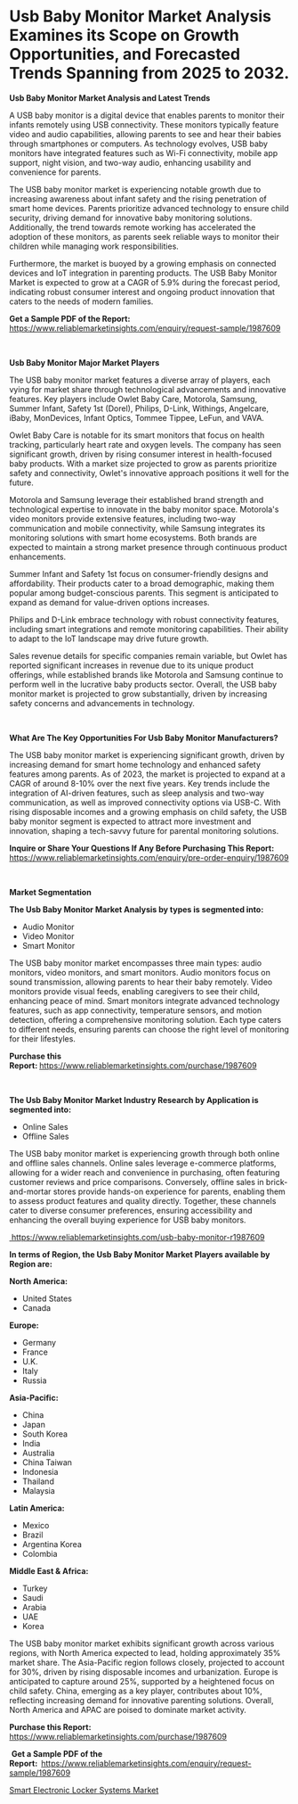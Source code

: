 <p><h1>Usb Baby Monitor Market Analysis Examines its Scope on Growth Opportunities, and Forecasted Trends Spanning from 2025 to 2032.</h1></p><p><strong>Usb Baby Monitor Market Analysis and Latest Trends</strong></p>
<p><p>A USB baby monitor is a digital device that enables parents to monitor their infants remotely using USB connectivity. These monitors typically feature video and audio capabilities, allowing parents to see and hear their babies through smartphones or computers. As technology evolves, USB baby monitors have integrated features such as Wi-Fi connectivity, mobile app support, night vision, and two-way audio, enhancing usability and convenience for parents.</p><p>The USB baby monitor market is experiencing notable growth due to increasing awareness about infant safety and the rising penetration of smart home devices. Parents prioritize advanced technology to ensure child security, driving demand for innovative baby monitoring solutions. Additionally, the trend towards remote working has accelerated the adoption of these monitors, as parents seek reliable ways to monitor their children while managing work responsibilities.</p><p>Furthermore, the market is buoyed by a growing emphasis on connected devices and IoT integration in parenting products. The USB Baby Monitor Market is expected to grow at a CAGR of 5.9% during the forecast period, indicating robust consumer interest and ongoing product innovation that caters to the needs of modern families.</p></p>
<p><strong>Get a Sample PDF of the Report:&nbsp;</strong> <a href="https://www.reliablemarketinsights.com/enquiry/request-sample/1987609?utm_campaign=2261&utm_medium=2&utm_source=Github&utm_content=ia&utm_term=10022025&utm_id=usb-baby-monitor">https://www.reliablemarketinsights.com/enquiry/request-sample/1987609</a></p>
<p>&nbsp;</p>
<p><strong>Usb Baby Monitor Major Market Players</strong></p>
<p><p>The USB baby monitor market features a diverse array of players, each vying for market share through technological advancements and innovative features. Key players include Owlet Baby Care, Motorola, Samsung, Summer Infant, Safety 1st (Dorel), Philips, D-Link, Withings, Angelcare, iBaby, MonDevices, Infant Optics, Tommee Tippee, LeFun, and VAVA.</p><p>Owlet Baby Care is notable for its smart monitors that focus on health tracking, particularly heart rate and oxygen levels. The company has seen significant growth, driven by rising consumer interest in health-focused baby products. With a market size projected to grow as parents prioritize safety and connectivity, Owlet's innovative approach positions it well for the future.</p><p>Motorola and Samsung leverage their established brand strength and technological expertise to innovate in the baby monitor space. Motorola's video monitors provide extensive features, including two-way communication and mobile connectivity, while Samsung integrates its monitoring solutions with smart home ecosystems. Both brands are expected to maintain a strong market presence through continuous product enhancements.</p><p>Summer Infant and Safety 1st focus on consumer-friendly designs and affordability. Their products cater to a broad demographic, making them popular among budget-conscious parents. This segment is anticipated to expand as demand for value-driven options increases.</p><p>Philips and D-Link embrace technology with robust connectivity features, including smart integrations and remote monitoring capabilities. Their ability to adapt to the IoT landscape may drive future growth.</p><p>Sales revenue details for specific companies remain variable, but Owlet has reported significant increases in revenue due to its unique product offerings, while established brands like Motorola and Samsung continue to perform well in the lucrative baby products sector. Overall, the USB baby monitor market is projected to grow substantially, driven by increasing safety concerns and advancements in technology.</p></p>
<p>&nbsp;</p>
<p><strong>What Are The Key Opportunities For Usb Baby Monitor Manufacturers?</strong></p>
<p><p>The USB baby monitor market is experiencing significant growth, driven by increasing demand for smart home technology and enhanced safety features among parents. As of 2023, the market is projected to expand at a CAGR of around 8-10% over the next five years. Key trends include the integration of AI-driven features, such as sleep analysis and two-way communication, as well as improved connectivity options via USB-C. With rising disposable incomes and a growing emphasis on child safety, the USB baby monitor segment is expected to attract more investment and innovation, shaping a tech-savvy future for parental monitoring solutions.</p></p>
<p><strong>Inquire or Share Your Questions If Any Before Purchasing This Report:</strong> <a href="https://www.reliablemarketinsights.com/enquiry/pre-order-enquiry/1987609?utm_campaign=2261&utm_medium=2&utm_source=Github&utm_content=ia&utm_term=10022025&utm_id=usb-baby-monitor">https://www.reliablemarketinsights.com/enquiry/pre-order-enquiry/1987609</a></p>
<p>&nbsp;</p>
<p><strong>Market Segmentation</strong></p>
<p><strong>The Usb Baby Monitor Market Analysis by types is segmented into:</strong></p>
<p><ul><li>Audio Monitor</li><li>Video Monitor</li><li>Smart Monitor</li></ul></p>
<p><p>The USB baby monitor market encompasses three main types: audio monitors, video monitors, and smart monitors. Audio monitors focus on sound transmission, allowing parents to hear their baby remotely. Video monitors provide visual feeds, enabling caregivers to see their child, enhancing peace of mind. Smart monitors integrate advanced technology features, such as app connectivity, temperature sensors, and motion detection, offering a comprehensive monitoring solution. Each type caters to different needs, ensuring parents can choose the right level of monitoring for their lifestyles.</p></p>
<p><strong>Purchase this Report:&nbsp;</strong><a href="https://www.reliablemarketinsights.com/purchase/1987609?utm_campaign=2261&utm_medium=2&utm_source=Github&utm_content=ia&utm_term=10022025&utm_id=usb-baby-monitor">https://www.reliablemarketinsights.com/purchase/1987609</a></p>
<p>&nbsp;</p>
<p><strong>The Usb Baby Monitor Market Industry Research by Application is segmented into:</strong></p>
<p><ul><li>Online Sales</li><li>Offline Sales</li></ul></p>
<p><p>The USB baby monitor market is experiencing growth through both online and offline sales channels. Online sales leverage e-commerce platforms, allowing for a wider reach and convenience in purchasing, often featuring customer reviews and price comparisons. Conversely, offline sales in brick-and-mortar stores provide hands-on experience for parents, enabling them to assess product features and quality directly. Together, these channels cater to diverse consumer preferences, ensuring accessibility and enhancing the overall buying experience for USB baby monitors.</p></p>
<p><a href="https://www.reliablemarketinsights.com/usb-baby-monitor-r1987609?utm_campaign=2261&utm_medium=2&utm_source=Github&utm_content=ia&utm_term=10022025&utm_id=usb-baby-monitor">&nbsp;https://www.reliablemarketinsights.com/usb-baby-monitor-r1987609</a></p>
<p><strong>In terms of Region, the Usb Baby Monitor Market Players available by Region are:</strong></p>
<p>
    <p> <strong> North America: </strong>
        <ul>
            <li>United States</li>
            <li>Canada</li>
        </ul>
        </p> 
    <p> <strong> Europe: </strong>
        <ul>
            <li>Germany</li>
            <li>France</li>
            <li>U.K.</li>
            <li>Italy</li>
            <li>Russia</li>
        </ul>
        </p> 
    <p> <strong> Asia-Pacific: </strong>
        <ul>
            <li>China</li>
            <li>Japan</li>
            <li>South Korea</li>
            <li>India</li>
            <li>Australia</li>
            <li>China Taiwan</li>
            <li>Indonesia</li>
            <li>Thailand</li>
            <li>Malaysia</li>
        </ul>
        </p> 
    <p> <strong> Latin America: </strong>
        <ul>
            <li>Mexico</li>
            <li>Brazil</li>
            <li>Argentina Korea</li>
            <li>Colombia</li>
        </ul>
        </p> 
    <p> <strong> Middle East & Africa: </strong>
        <ul>
            <li>Turkey</li>
            <li>Saudi</li>
            <li>Arabia</li>
            <li>UAE</li>
            <li>Korea</li>
        </ul>
    </p>
    </p>
<p><p>The USB baby monitor market exhibits significant growth across various regions, with North America expected to lead, holding approximately 35% market share. The Asia-Pacific region follows closely, projected to account for 30%, driven by rising disposable incomes and urbanization. Europe is anticipated to capture around 25%, supported by a heightened focus on child safety. China, emerging as a key player, contributes about 10%, reflecting increasing demand for innovative parenting solutions. Overall, North America and APAC are poised to dominate market activity.</p></p>
<p><strong>Purchase this Report: </strong><a href="https://www.reliablemarketinsights.com/purchase/1987609?utm_campaign=2261&utm_medium=2&utm_source=Github&utm_content=ia&utm_term=10022025&utm_id=usb-baby-monitor">https://www.reliablemarketinsights.com/purchase/1987609</a></p>
<p>&nbsp;<strong>Get a Sample PDF of the Report:&nbsp;&nbsp;</strong><a href="https://www.reliablemarketinsights.com/enquiry/request-sample/1987609?utm_campaign=2261&utm_medium=2&utm_source=Github&utm_content=ia&utm_term=10022025&utm_id=usb-baby-monitor">https://www.reliablemarketinsights.com/enquiry/request-sample/1987609</a></p>
<p><strong></strong></p>
<p><p><a href="https://github.com/manesros8/Market-Research-Report-List-1/blob/main/smart-electronic-locker-systems-market.md?utm_campaign=2261&utm_medium=2&utm_source=Github&utm_content=ia&utm_term=10022025&utm_id=usb-baby-monitor">Smart Electronic Locker Systems Market</a></p></p>